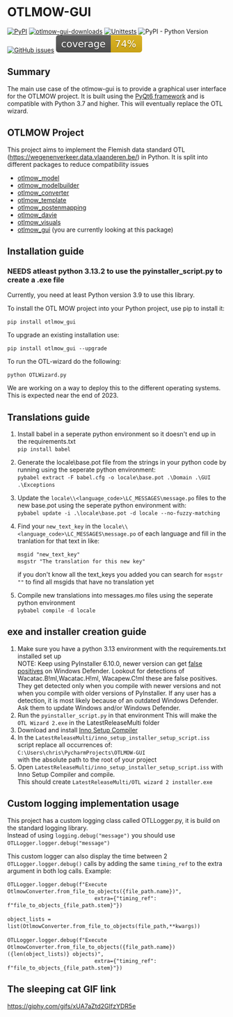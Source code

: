 # OTLMOW-GUI
[![PyPI](https://img.shields.io/pypi/v/otlmow-gui?label=latest%20release)](https://pypi.org/project/otlmow-gui/)
[![otlmow-gui-downloads](https://img.shields.io/pypi/dm/otlmow-gui)](https://pypi.org/project/otlmow-gui/)
[![Unittests](https://github.com/davidvlaminck/OTLMOW-GUI/actions/workflows/unittest.yml/badge.svg)](https://github.com/davidvlaminck/OTLMOW-GUI/actions/workflows/unittest.yml)
![PyPI - Python Version](https://img.shields.io/pypi/pyversions/otlmow-gui)
[![GitHub issues](https://img.shields.io/github/issues/davidvlaminck/OTLMOW-GUI)](https://github.com/davidvlaminck/OTLMOW-GUI/issues)
[![coverage](https://github.com/davidvlaminck/OTLMOW-GUI/blob/master/UnitTests/coverage.svg)](https://htmlpreview.github.io/?https://github.com/davidvlaminck/OTLMOW-GUI/blob/master/UnitTests/htmlcov/index.html)


## Summary
The main use case of the otlmow-gui is to provide a graphical user interface for the OTLMOW project. It is built using the [PyQt6 framework](https://www.riverbankcomputing.com/software/pyqt/intro) and is compatible with Python 3.7 and higher. This will eventually replace the OTL wizard.

## OTLMOW Project 
This project aims to implement the Flemish data standard OTL (https://wegenenverkeer.data.vlaanderen.be/) in Python.
It is split into different packages to reduce compatibility issues
- [otlmow_model](https://github.com/davidvlaminck/OTLMOW-Model)
- [otlmow_modelbuilder](https://github.com/davidvlaminck/OTLMOW-ModelBuilder)
- [otlmow_converter](https://github.com/davidvlaminck/OTLMOW-Converter)
- [otlmow_template](https://github.com/davidvlaminck/OTLMOW-Template)
- [otlmow_postenmapping](https://github.com/davidvlaminck/OTLMOW-PostenMapping)
- [otlmow_davie](https://github.com/davidvlaminck/OTLMOW-DAVIE)
- [otlmow_visuals](https://github.com/davidvlaminck/OTLMOW-Visuals)
- [otlmow_gui](https://github.com/davidvlaminck/OTLMOW-GUI) (you are currently looking at this package)

## Installation guide
### NEEDS atleast python 3.13.2 to use the pyinstaller_script.py to create a .exe file
Currently, you need at least Python version 3.9 to use this library.

To install the OTL MOW project into your Python project, use pip to install it:
``` 
pip install otlmow_gui
```
To upgrade an existing installation use:
``` 
pip install otlmow_gui --upgrade
```
To run the OTL-wizard do the following:
```
python OTLWizard.py
```

We are working on a way to deploy this to the different operating systems. This is expected near the end of 2023.

## Translations guide

1. Install babel in a seperate python environment so it doesn't end up in the requirements.txt  
`pip install babel`
2. Generate the locale\base.pot file from the strings in your python code by running using the seperate python environment:  
    `pybabel extract -F babel.cfg -o locale\base.pot .\Domain .\GUI .\Exceptions`
2. Update the `locale\\<language_code>\LC_MESSAGES\message.po` files to the new base.pot using the seperate python environment   with:  
    `pybabel update -i .\locale\base.pot -d locale --no-fuzzy-matching`
3. Find your `new_text_key` in the `locale\\<language_code>\LC_MESSAGES\message.po` of each language and fill in the
tranlation for that text in like:
    ```
    msgid "new_text_key"
    msgstr "The translation for this new key"
    ```
   if you don't know all the text_keys you added you can search for `msgstr ""` to find all msgids that have no translation yet
  

4. Compile new translations into messages.mo files using the seperate python environment  
    `pybabel compile -d locale`
    
## exe and installer creation guide

1. Make sure you have a python 3.13 environment with the requirements.txt installed set up  
    NOTE: Keep using PyInstaller 6.10.0, newer version can get [false positives](https://github.com/pyinstaller/pyinstaller/issues/5854) on Windows Defender. Lookout for detections of 
    Wacatac.B!ml,Wacatac.H!ml, Wacapew.C!ml these are false positives. 
    They get detected only when you compile with newer versions and not when you compile with older versions of PyInstaller.
    If any user has a detection, it is most likely because of an outdated Windows Defender. Ask them to update Windows and/or Windows Defender.
2. Run the `pyinstaller_script.py` in that environment
    This will make the `OTL Wizard 2.exe` in the LatestReleaseMulti folder 
3. Download and install [Inno Setup Compiler](https://jrsoftware.org/isinfo.php)
4. In the `LatestReleaseMulti/inno_setup_installer_setup_script.iss` script replace all occurrences of:  
    `C:\Users\chris\PycharmProjects\OTLMOW-GUI`  
    with the absolute path to the root of your project
5. Open `LatestReleaseMulti/inno_setup_installer_setup_script.iss` with Inno Setup Compiler and compile.  
    This should create `LatestReleaseMulti/OTL wizard 2 installer.exe`

## Custom logging implementation usage

This project has a custom logging class called OTLLogger.py, it is build on the standard logging library.  
Instead of using `logging.debug("message")` you should use `OTLLogger.logger.debug("message")`
  
This custom logger can also display the time between 2 `OTLLogger.logger.debug()` calls by adding the same `timing_ref` 
to the extra argument in both log calls. Example:  
```
OTLLogger.logger.debug(f"Execute OtlmowConverter.from_file_to_objects({file_path.name})", 
                            extra={"timing_ref": f"file_to_objects_{file_path.stem}"})

object_lists = list(OtlmowConverter.from_file_to_objects(file_path,**kwargs))

OTLLogger.logger.debug(f"Execute OtlmowConverter.from_file_to_objects({file_path.name}) ({len(object_lists)} objects)", 
                            extra={"timing_ref": f"file_to_objects_{file_path.stem}"})
```

## The sleeping cat GIF link
https://giphy.com/gifs/xUA7aZtd2GIfzYDR5e
